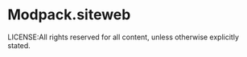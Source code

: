 # Modpack.siteweb

LICENSE:All rights reserved for all content, unless otherwise explicitly stated.
